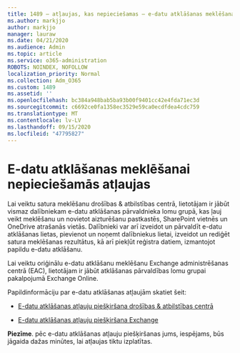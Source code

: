 ```yaml
---
title: 1489 — atļaujas, kas nepieciešamas — e-datu atklāšanas meklēšana
ms.author: markjjo
author: markjjo
manager: lauraw
ms.date: 04/21/2020
ms.audience: Admin
ms.topic: article
ms.service: o365-administration
ROBOTS: NOINDEX, NOFOLLOW
localization_priority: Normal
ms.collection: Adm_O365
ms.custom: 1489
ms.assetid: ''
ms.openlocfilehash: bc384a948bab5ba93b00f9401cc42e4fda71ec3d
ms.sourcegitcommit: c6692ce0fa1358ec3529e59ca0ecdfdea4cdc759
ms.translationtype: MT
ms.contentlocale: lv-LV
ms.lasthandoff: 09/15/2020
ms.locfileid: "47795827"
---
```

# <a name="permissions-required-for-ediscovery-searches"></a>E-datu atklāšanas meklēšanai nepieciešamās atļaujas

Lai veiktu satura meklēšanu drošības & atbilstības centrā, lietotājam ir jābūt vismaz dalībniekam e-datu atklāšanas pārvaldnieka lomu grupā, kas ļauj veikt meklēšanu un novietot aizturēšanu pastkastēs, SharePoint vietnēs un OneDrive atrašanās vietās. Dalībnieki var arī izveidot un pārvaldīt e-datu atklāšanas lietas, pievienot un noņemt dalībniekus lietai, izveidot un rediģēt satura meklēšanas rezultātus, kā arī piekļūt reģistra datiem, izmantojot papildu e-datu atklāšanu.

Lai veiktu oriģinālu e-datu atklāšanu meklēšanu Exchange administrēšanas centrā (EAC), lietotājam ir jābūt atklāšanas pārvaldības lomu grupai pakalpojumā Exchange Online.

Papildinformāciju par e-datu atklāšanas atļaujām skatiet šeit: 

- [E-datu atklāšanas atļauju piešķiršana drošības & atbilstības centrā](https://docs.microsoft.com/microsoft-365/compliance/assign-ediscovery-permissions)

- [E-datu atklāšanas atļauju piešķiršana Exchange](https://docs.microsoft.com/exchange/security-and-compliance/in-place-ediscovery/assign-ediscovery-permissions)

**Piezīme**. pēc e-datu atklāšanas atļauju piešķiršanas jums, iespējams, būs jāgaida dažas minūtes, lai atļaujas tiktu izplatītas.
